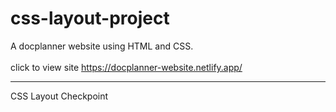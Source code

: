 # css-layout-project
A docplanner website using HTML and CSS.
<br>
<br>
click to view site https://docplanner-website.netlify.app/
<hr>
CSS Layout Checkpoint

